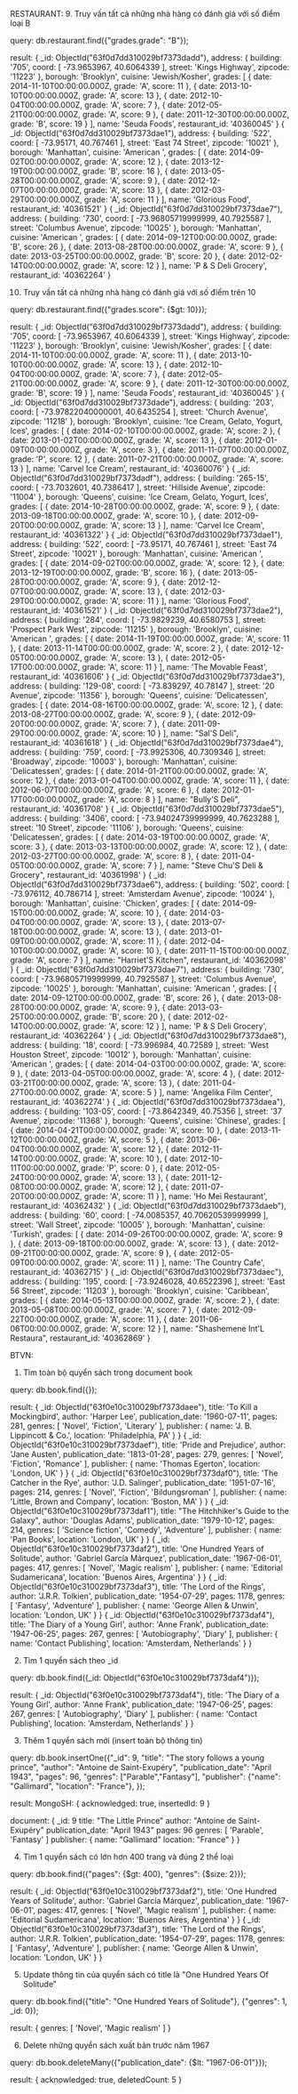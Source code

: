 RESTAURANT:
9. Truy vấn tất cả những nhà hàng có đánh giá với số điểm loại B

query:
db.restaurant.find({"grades.grade": "B"});

result:
{
  _id: ObjectId("63f0d7dd310029bf7373dadd"),
  address: {
    building: '705',
    coord: [
      -73.9653967,
      40.6064339
    ],
    street: 'Kings Highway',
    zipcode: '11223'
  },
  borough: 'Brooklyn',
  cuisine: 'Jewish/Kosher',
  grades: [
    {
      date: 2014-11-10T00:00:00.000Z,
      grade: 'A',
      score: 11
    },
    {
      date: 2013-10-10T00:00:00.000Z,
      grade: 'A',
      score: 13
    },
    {
      date: 2012-10-04T00:00:00.000Z,
      grade: 'A',
      score: 7
    },
    {
      date: 2012-05-21T00:00:00.000Z,
      grade: 'A',
      score: 9
    },
    {
      date: 2011-12-30T00:00:00.000Z,
      grade: 'B',
      score: 19
    }
  ],
  name: 'Seuda Foods',
  restaurant_id: '40360045'
}
{
  _id: ObjectId("63f0d7dd310029bf7373dae1"),
  address: {
    building: '522',
    coord: [
      -73.95171,
      40.767461
    ],
    street: 'East   74 Street',
    zipcode: '10021'
  },
  borough: 'Manhattan',
  cuisine: 'American ',
  grades: [
    {
      date: 2014-09-02T00:00:00.000Z,
      grade: 'A',
      score: 12
    },
    {
      date: 2013-12-19T00:00:00.000Z,
      grade: 'B',
      score: 16
    },
    {
      date: 2013-05-28T00:00:00.000Z,
      grade: 'A',
      score: 9
    },
    {
      date: 2012-12-07T00:00:00.000Z,
      grade: 'A',
      score: 13
    },
    {
      date: 2012-03-29T00:00:00.000Z,
      grade: 'A',
      score: 11
    }
  ],
  name: 'Glorious Food',
  restaurant_id: '40361521'
}
{
  _id: ObjectId("63f0d7dd310029bf7373dae7"),
  address: {
    building: '730',
    coord: [
      -73.96805719999999,
      40.7925587
    ],
    street: 'Columbus Avenue',
    zipcode: '10025'
  },
  borough: 'Manhattan',
  cuisine: 'American ',
  grades: [
    {
      date: 2014-09-12T00:00:00.000Z,
      grade: 'B',
      score: 26
    },
    {
      date: 2013-08-28T00:00:00.000Z,
      grade: 'A',
      score: 9
    },
    {
      date: 2013-03-25T00:00:00.000Z,
      grade: 'B',
      score: 20
    },
    {
      date: 2012-02-14T00:00:00.000Z,
      grade: 'A',
      score: 12
    }
  ],
  name: 'P & S Deli Grocery',
  restaurant_id: '40362264'
}



10. Truy vấn tất cả những nhà hàng có đánh giá với số điểm trên 10

query:
db.restaurant.find({"grades.score": {$gt: 10}});

result:
{
  _id: ObjectId("63f0d7dd310029bf7373dadd"),
  address: {
    building: '705',
    coord: [
      -73.9653967,
      40.6064339
    ],
    street: 'Kings Highway',
    zipcode: '11223'
  },
  borough: 'Brooklyn',
  cuisine: 'Jewish/Kosher',
  grades: [
    {
      date: 2014-11-10T00:00:00.000Z,
      grade: 'A',
      score: 11
    },
    {
      date: 2013-10-10T00:00:00.000Z,
      grade: 'A',
      score: 13
    },
    {
      date: 2012-10-04T00:00:00.000Z,
      grade: 'A',
      score: 7
    },
    {
      date: 2012-05-21T00:00:00.000Z,
      grade: 'A',
      score: 9
    },
    {
      date: 2011-12-30T00:00:00.000Z,
      grade: 'B',
      score: 19
    }
  ],
  name: 'Seuda Foods',
  restaurant_id: '40360045'
}
{
  _id: ObjectId("63f0d7dd310029bf7373dade"),
  address: {
    building: '203',
    coord: [
      -73.97822040000001,
      40.6435254
    ],
    street: 'Church Avenue',
    zipcode: '11218'
  },
  borough: 'Brooklyn',
  cuisine: 'Ice Cream, Gelato, Yogurt, Ices',
  grades: [
    {
      date: 2014-02-10T00:00:00.000Z,
      grade: 'A',
      score: 2
    },
    {
      date: 2013-01-02T00:00:00.000Z,
      grade: 'A',
      score: 13
    },
    {
      date: 2012-01-09T00:00:00.000Z,
      grade: 'A',
      score: 3
    },
    {
      date: 2011-11-07T00:00:00.000Z,
      grade: 'P',
      score: 12
    },
    {
      date: 2011-07-21T00:00:00.000Z,
      grade: 'A',
      score: 13
    }
  ],
  name: 'Carvel Ice Cream',
  restaurant_id: '40360076'
}
{
  _id: ObjectId("63f0d7dd310029bf7373dadf"),
  address: {
    building: '265-15',
    coord: [
      -73.7032601,
      40.7386417
    ],
    street: 'Hillside Avenue',
    zipcode: '11004'
  },
  borough: 'Queens',
  cuisine: 'Ice Cream, Gelato, Yogurt, Ices',
  grades: [
    {
      date: 2014-10-28T00:00:00.000Z,
      grade: 'A',
      score: 9
    },
    {
      date: 2013-09-18T00:00:00.000Z,
      grade: 'A',
      score: 10
    },
    {
      date: 2012-09-20T00:00:00.000Z,
      grade: 'A',
      score: 13
    }
  ],
  name: 'Carvel Ice Cream',
  restaurant_id: '40361322'
}
{
  _id: ObjectId("63f0d7dd310029bf7373dae1"),
  address: {
    building: '522',
    coord: [
      -73.95171,
      40.767461
    ],
    street: 'East   74 Street',
    zipcode: '10021'
  },
  borough: 'Manhattan',
  cuisine: 'American ',
  grades: [
    {
      date: 2014-09-02T00:00:00.000Z,
      grade: 'A',
      score: 12
    },
    {
      date: 2013-12-19T00:00:00.000Z,
      grade: 'B',
      score: 16
    },
    {
      date: 2013-05-28T00:00:00.000Z,
      grade: 'A',
      score: 9
    },
    {
      date: 2012-12-07T00:00:00.000Z,
      grade: 'A',
      score: 13
    },
    {
      date: 2012-03-29T00:00:00.000Z,
      grade: 'A',
      score: 11
    }
  ],
  name: 'Glorious Food',
  restaurant_id: '40361521'
}
{
  _id: ObjectId("63f0d7dd310029bf7373dae2"),
  address: {
    building: '284',
    coord: [
      -73.9829239,
      40.6580753
    ],
    street: 'Prospect Park West',
    zipcode: '11215'
  },
  borough: 'Brooklyn',
  cuisine: 'American ',
  grades: [
    {
      date: 2014-11-19T00:00:00.000Z,
      grade: 'A',
      score: 11
    },
    {
      date: 2013-11-14T00:00:00.000Z,
      grade: 'A',
      score: 2
    },
    {
      date: 2012-12-05T00:00:00.000Z,
      grade: 'A',
      score: 13
    },
    {
      date: 2012-05-17T00:00:00.000Z,
      grade: 'A',
      score: 11
    }
  ],
  name: 'The Movable Feast',
  restaurant_id: '40361606'
}
{
  _id: ObjectId("63f0d7dd310029bf7373dae3"),
  address: {
    building: '129-08',
    coord: [
      -73.839297,
      40.78147
    ],
    street: '20 Avenue',
    zipcode: '11356'
  },
  borough: 'Queens',
  cuisine: 'Delicatessen',
  grades: [
    {
      date: 2014-08-16T00:00:00.000Z,
      grade: 'A',
      score: 12
    },
    {
      date: 2013-08-27T00:00:00.000Z,
      grade: 'A',
      score: 9
    },
    {
      date: 2012-09-20T00:00:00.000Z,
      grade: 'A',
      score: 7
    },
    {
      date: 2011-09-29T00:00:00.000Z,
      grade: 'A',
      score: 10
    }
  ],
  name: "Sal'S Deli",
  restaurant_id: '40361618'
}
{
  _id: ObjectId("63f0d7dd310029bf7373dae4"),
  address: {
    building: '759',
    coord: [
      -73.9925306,
      40.7309346
    ],
    street: 'Broadway',
    zipcode: '10003'
  },
  borough: 'Manhattan',
  cuisine: 'Delicatessen',
  grades: [
    {
      date: 2014-01-21T00:00:00.000Z,
      grade: 'A',
      score: 12
    },
    {
      date: 2013-01-04T00:00:00.000Z,
      grade: 'A',
      score: 11
    },
    {
      date: 2012-06-07T00:00:00.000Z,
      grade: 'A',
      score: 6
    },
    {
      date: 2012-01-17T00:00:00.000Z,
      grade: 'A',
      score: 8
    }
  ],
  name: "Bully'S Deli",
  restaurant_id: '40361708'
}
{
  _id: ObjectId("63f0d7dd310029bf7373dae5"),
  address: {
    building: '3406',
    coord: [
      -73.94024739999999,
      40.7623288
    ],
    street: '10 Street',
    zipcode: '11106'
  },
  borough: 'Queens',
  cuisine: 'Delicatessen',
  grades: [
    {
      date: 2014-03-19T00:00:00.000Z,
      grade: 'A',
      score: 3
    },
    {
      date: 2013-03-13T00:00:00.000Z,
      grade: 'A',
      score: 12
    },
    {
      date: 2012-03-27T00:00:00.000Z,
      grade: 'A',
      score: 8
    },
    {
      date: 2011-04-05T00:00:00.000Z,
      grade: 'A',
      score: 7
    }
  ],
  name: "Steve Chu'S Deli & Grocery",
  restaurant_id: '40361998'
}
{
  _id: ObjectId("63f0d7dd310029bf7373dae6"),
  address: {
    building: '502',
    coord: [
      -73.976112,
      40.786714
    ],
    street: 'Amsterdam Avenue',
    zipcode: '10024'
  },
  borough: 'Manhattan',
  cuisine: 'Chicken',
  grades: [
    {
      date: 2014-09-15T00:00:00.000Z,
      grade: 'A',
      score: 10
    },
    {
      date: 2014-03-04T00:00:00.000Z,
      grade: 'A',
      score: 13
    },
    {
      date: 2013-07-18T00:00:00.000Z,
      grade: 'A',
      score: 13
    },
    {
      date: 2013-01-09T00:00:00.000Z,
      grade: 'A',
      score: 11
    },
    {
      date: 2012-04-10T00:00:00.000Z,
      grade: 'A',
      score: 10
    },
    {
      date: 2011-11-15T00:00:00.000Z,
      grade: 'A',
      score: 7
    }
  ],
  name: "Harriet'S Kitchen",
  restaurant_id: '40362098'
}
{
  _id: ObjectId("63f0d7dd310029bf7373dae7"),
  address: {
    building: '730',
    coord: [
      -73.96805719999999,
      40.7925587
    ],
    street: 'Columbus Avenue',
    zipcode: '10025'
  },
  borough: 'Manhattan',
  cuisine: 'American ',
  grades: [
    {
      date: 2014-09-12T00:00:00.000Z,
      grade: 'B',
      score: 26
    },
    {
      date: 2013-08-28T00:00:00.000Z,
      grade: 'A',
      score: 9
    },
    {
      date: 2013-03-25T00:00:00.000Z,
      grade: 'B',
      score: 20
    },
    {
      date: 2012-02-14T00:00:00.000Z,
      grade: 'A',
      score: 12
    }
  ],
  name: 'P & S Deli Grocery',
  restaurant_id: '40362264'
}
{
  _id: ObjectId("63f0d7dd310029bf7373dae8"),
  address: {
    building: '18',
    coord: [
      -73.996984,
      40.72589
    ],
    street: 'West Houston Street',
    zipcode: '10012'
  },
  borough: 'Manhattan',
  cuisine: 'American ',
  grades: [
    {
      date: 2014-04-03T00:00:00.000Z,
      grade: 'A',
      score: 9
    },
    {
      date: 2013-04-05T00:00:00.000Z,
      grade: 'A',
      score: 4
    },
    {
      date: 2012-03-21T00:00:00.000Z,
      grade: 'A',
      score: 13
    },
    {
      date: 2011-04-27T00:00:00.000Z,
      grade: 'A',
      score: 5
    }
  ],
  name: 'Angelika Film Center',
  restaurant_id: '40362274'
}
{
  _id: ObjectId("63f0d7dd310029bf7373daea"),
  address: {
    building: '103-05',
    coord: [
      -73.8642349,
      40.75356
    ],
    street: '37 Avenue',
    zipcode: '11368'
  },
  borough: 'Queens',
  cuisine: 'Chinese',
  grades: [
    {
      date: 2014-04-21T00:00:00.000Z,
      grade: 'A',
      score: 10
    },
    {
      date: 2013-11-12T00:00:00.000Z,
      grade: 'A',
      score: 5
    },
    {
      date: 2013-06-04T00:00:00.000Z,
      grade: 'A',
      score: 12
    },
    {
      date: 2012-11-14T00:00:00.000Z,
      grade: 'A',
      score: 10
    },
    {
      date: 2012-10-11T00:00:00.000Z,
      grade: 'P',
      score: 0
    },
    {
      date: 2012-05-24T00:00:00.000Z,
      grade: 'A',
      score: 13
    },
    {
      date: 2011-12-08T00:00:00.000Z,
      grade: 'A',
      score: 12
    },
    {
      date: 2011-07-20T00:00:00.000Z,
      grade: 'A',
      score: 11
    }
  ],
  name: 'Ho Mei Restaurant',
  restaurant_id: '40362432'
}
{
  _id: ObjectId("63f0d7dd310029bf7373daeb"),
  address: {
    building: '60',
    coord: [
      -74.0085357,
      40.70620539999999
    ],
    street: 'Wall Street',
    zipcode: '10005'
  },
  borough: 'Manhattan',
  cuisine: 'Turkish',
  grades: [
    {
      date: 2014-09-26T00:00:00.000Z,
      grade: 'A',
      score: 9
    },
    {
      date: 2013-09-18T00:00:00.000Z,
      grade: 'A',
      score: 13
    },
    {
      date: 2012-09-21T00:00:00.000Z,
      grade: 'A',
      score: 9
    },
    {
      date: 2012-05-09T00:00:00.000Z,
      grade: 'A',
      score: 11
    }
  ],
  name: 'The Country Cafe',
  restaurant_id: '40362715'
}
{
  _id: ObjectId("63f0d7dd310029bf7373daec"),
  address: {
    building: '195',
    coord: [
      -73.9246028,
      40.6522396
    ],
    street: 'East   56 Street',
    zipcode: '11203'
  },
  borough: 'Brooklyn',
  cuisine: 'Caribbean',
  grades: [
    {
      date: 2014-05-13T00:00:00.000Z,
      grade: 'A',
      score: 2
    },
    {
      date: 2013-05-08T00:00:00.000Z,
      grade: 'A',
      score: 7
    },
    {
      date: 2012-09-22T00:00:00.000Z,
      grade: 'A',
      score: 11
    },
    {
      date: 2011-06-06T00:00:00.000Z,
      grade: 'A',
      score: 12
    }
  ],
  name: "Shashemene Int'L Restaura",
  restaurant_id: '40362869'
}





BTVN:
1. Tìm toàn bộ quyển sách trong document book

query: 
db.book.find({});

result:
{
  _id: ObjectId("63f0e10c310029bf7373daee"),
  title: 'To Kill a Mockingbird',
  author: 'Harper Lee',
  publication_date: '1960-07-11',
  pages: 281,
  genres: [
    'Novel',
    'Fiction',
    'Literary'
  ],
  publisher: {
    name: 'J. B. Lippincott & Co.',
    location: 'Philadelphia, PA'
  }
}
{
  _id: ObjectId("63f0e10c310029bf7373daef"),
  title: 'Pride and Prejudice',
  author: 'Jane Austen',
  publication_date: '1813-01-28',
  pages: 279,
  genres: [
    'Novel',
    'Fiction',
    'Romance'
  ],
  publisher: {
    name: 'Thomas Egerton',
    location: 'London, UK'
  }
}
{
  _id: ObjectId("63f0e10c310029bf7373daf0"),
  title: 'The Catcher in the Rye',
  author: 'J.D. Salinger',
  publication_date: '1951-07-16',
  pages: 214,
  genres: [
    'Novel',
    'Fiction',
    'Bildungsroman'
  ],
  publisher: {
    name: 'Little, Brown and Company',
    location: 'Boston, MA'
  }
}
{
  _id: ObjectId("63f0e10c310029bf7373daf1"),
  title: "The Hitchhiker's Guide to the Galaxy",
  author: 'Douglas Adams',
  publication_date: '1979-10-12',
  pages: 214,
  genres: [
    'Science fiction',
    'Comedy',
    'Adventure'
  ],
  publisher: {
    name: 'Pan Books',
    location: 'London, UK'
  }
}
{
  _id: ObjectId("63f0e10c310029bf7373daf2"),
  title: 'One Hundred Years of Solitude',
  author: 'Gabriel García Márquez',
  publication_date: '1967-06-01',
  pages: 417,
  genres: [
    'Novel',
    'Magic realism'
  ],
  publisher: {
    name: 'Editorial Sudamericana',
    location: 'Buenos Aires, Argentina'
  }
}
{
  _id: ObjectId("63f0e10c310029bf7373daf3"),
  title: 'The Lord of the Rings',
  author: 'J.R.R. Tolkien',
  publication_date: '1954-07-29',
  pages: 1178,
  genres: [
    'Fantasy',
    'Adventure'
  ],
  publisher: {
    name: 'George Allen & Unwin',
    location: 'London, UK'
  }
}
{
  _id: ObjectId("63f0e10c310029bf7373daf4"),
  title: 'The Diary of a Young Girl',
  author: 'Anne Frank',
  publication_date: '1947-06-25',
  pages: 267,
  genres: [
    'Autobiography',
    'Diary'
  ],
  publisher: {
    name: 'Contact Publishing',
    location: 'Amsterdam, Netherlands'
  }
}



2. Tìm 1 quyển sách theo _id

query:
db.book.find({_id: ObjectId("63f0e10c310029bf7373daf4")});

result:
{
  _id: ObjectId("63f0e10c310029bf7373daf4"),
  title: 'The Diary of a Young Girl',
  author: 'Anne Frank',
  publication_date: '1947-06-25',
  pages: 267,
  genres: [
    'Autobiography',
    'Diary'
  ],
  publisher: {
    name: 'Contact Publishing',
    location: 'Amsterdam, Netherlands'
  }
}



3. Thêm 1 quyển sách mới (insert toàn bộ thông tin)

query:
db.book.insertOne({"_id": 9, "title": "The story follows a young prince", "author": "Antoine de Saint-Exupéry", "publication_date": "April 1943", "pages": 96, "genres": ["Parable","Fantasy"], "publisher": {"name": "Gallimard", "location": "France"}, });

result:
MongoSH:
{
  acknowledged: true,
  insertedId: 9
}

document:
{
	_id: 9
	title: "The Little Prince"
	author: "Antoine de Saint-Exupéry"
	publication_date: "April 1943"
	pages: 96
	genres: [
		'Parable',
		'Fantasy'
	]
	publisher: {
		name: "Gallimard"
		location: "France"
	}
}



4. Tìm 1 quyển sách có lớn hơn 400 trang và đúng 2 thể loại

query:
db.book.find({"pages": {$gt: 400}, "genres": {$size: 2}});

result:
{
  _id: ObjectId("63f0e10c310029bf7373daf2"),
  title: 'One Hundred Years of Solitude',
  author: 'Gabriel García Márquez',
  publication_date: '1967-06-01',
  pages: 417,
  genres: [
    'Novel',
    'Magic realism'
  ],
  publisher: {
    name: 'Editorial Sudamericana',
    location: 'Buenos Aires, Argentina'
  }
}
{
  _id: ObjectId("63f0e10c310029bf7373daf3"),
  title: 'The Lord of the Rings',
  author: 'J.R.R. Tolkien',
  publication_date: '1954-07-29',
  pages: 1178,
  genres: [
    'Fantasy',
    'Adventure'
  ],
  publisher: {
    name: 'George Allen & Unwin',
    location: 'London, UK'
  }
}



5. Update thông tin của quyển sách có title là "One Hundred Years Of Solitude"

query: 
db.book.find({"title": "One Hundred Years of Solitude"}, {"genres": 1, _id: 0});

result:
{
  genres: [
    'Novel',
    'Magic realism'
  ]
}



6. Delete những quyển sách xuất bản trước năm 1967

query:
db.book.deleteMany({"publication_date": {$lt: "1967-06-01"}});

result: 
{
  acknowledged: true,
  deletedCount: 5
}